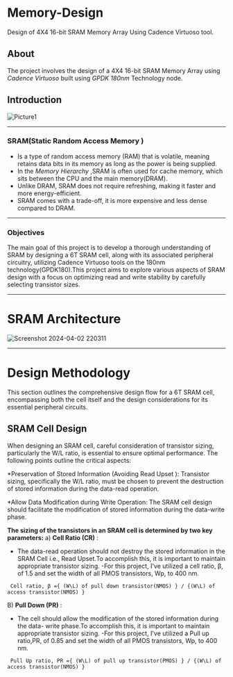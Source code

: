 
# Memory-Design
Design of 4X4 16-bit SRAM Memory Array Using Cadence Virtuoso tool.

## About
The project involves the design of a 4X4 16-bit SRAM Memory Array using *Cadence Virtuoso* built using *GPDK 180nm* Technology node.

## Introduction
![Picture1](https://github.com/KeerthanaUmesh/Memory-Design/assets/147648970/bca1c502-a462-4d61-84f6-fdd75aa42d70)

-------------

### **SRAM(Static Random Access Memory )** 
* Is a type of random access memory (RAM) that is volatile, meaning retains data bits in its memory as long as the  power is being supplied.
* In the *Memory Hierarchy* ,SRAM is often used for cache memory, which sits between the CPU and the main memory(DRAM).
* Unlike DRAM, SRAM does not require refreshing, making it faster and more energy-efficient.
* SRAM comes with a trade-off, it is more expensive and less dense compared to DRAM.
<!---
-------------
### **Applications of SRAM**

SRAM is widely used in various applications due to its speed, low power consumption, and suitability for cache memory. Some key applications include:

1. **Cache Memory:** SRAM is commonly used as cache memory in CPUs to provide fast access to frequently used data.

2. **Register Files:** SRAM is used in register files within microprocessors for storing temporary data during computation.

3. **Networking Devices:** SRAM is employed in networking devices for buffering and storing routing tables.

4. **Embedded Systems:** SRAM finds applications in embedded systems, providing quick access to critical data.
-->


--------
### **Objectives**

The main goal of this project is to develop a thorough understanding  of SRAM by designing a 6T SRAM cell, along with its associated peripheral circuitry, utilizing Cadence Virtuoso tools on the 180nm technology(GPDK180).This project aims to explore various aspects of  SRAM design with a focus on optimizing read and write  stability by carefully selecting transistor sizes.


------
# SRAM Architecture
![Screenshot 2024-04-02 220311](https://github.com/KeerthanaUmesh/Memory-Design/assets/147648970/33227bd5-99c6-484a-96b7-2fca1a0370d4)



-------------------------
# Design Methodology

This section outlines the comprehensive design flow for a 6T SRAM cell, encompassing both the cell itself and the design considerations for its essential peripheral circuits.

## SRAM Cell Design

When designing an SRAM cell, careful consideration of transistor sizing, particularly the W/L ratio, is essential to ensure optimal performance. The following points outline the critical aspects:

*Preservation of Stored Information (Avoiding Read Upset ):
Transistor sizing, specifically the W/L ratio, must be chosen to prevent the destruction of stored information during the data-read operation.

*Allow Data Modification during Write Operation:
The SRAM cell design should facilitate the modification of stored information during the data-write phase.

**The sizing of the transistors in an SRAM cell is determined by two key parameters:**
a) **Cell Ratio (CR)** :
 - The data-read operation should not destroy the stored information in the SRAM Cell i.e., Read Upset.To accomplish this, it is important to maintain appropriate transistor sizing.
 -For this project, I've utilized a cell ratio, β, of 1.5 and set the width of all PMOS transistors, Wp, to 400 nm.
```
 Cell ratio, β ={ (W\L) of pull down transistor(NMOS) } / {(W\L) of access transistor(NMOS) } 
```

B) **Pull Down (PR)** :
 - The cell should allow the modification of the stored information during the data- write phase.To accomplish this, it is important to maintain appropriate transistor sizing.
 -For this project, I've utilized a Pull up ratio,PR, of 0.85 and set the width of all PMOS transistors, Wp, to 400 nm.
```
 Pull Up ratio, PR ={ (W\L) of pull up transistor(PMOS) } / {(W\L) of access transistor(NMOS) } 
```








